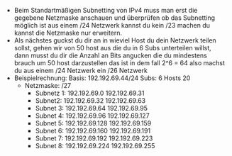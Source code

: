 - Beim Standartmäßigen Subnetting von IPv4 muss man erst die gegebene Netzmaske anschauen und überprüfen ob das Subnetting möglich ist aus einem /24 Netzwerk kannst du kein /23 machen du kannst die Netzmaske nur erweitern.
- Als nächstes guckst du dir an in wieviel Host du dein Netzwerk teilen sollst, gehen wir von 50 host aus die du in 6 Subs unterteilen willst, dann musst du dir die Anzahl an Bits angucken die du mindestens brauch um 50 host darzustellen das ist in dem fall  2^6 = 64 also machst du aus einem /24 Netzwerk ein /26 Netzwerk
- Beispielrechnung: 
  Basis: 192.192.69.44/24
  Subs: 6
  Hosts 20
	- Netzmaske: /27
		- Subnetz 1:
		  192.192.69.0
		  192.192.69.31
		- Subnet2: 
		  192.192.69.32
		  192.192.69.63
		- Subnet 3:
		  192.192.69.64
		  192.192.69.95
		- Subnet 4:
		  192.192.69.96
		  192.192.69.127
		- Subnet 5:
		  192.192.69.128
		  192.192.69.159
		- Subnet 6:
		  192.192.69.160
		  192.192.69.191
		- Subnet 7:
		  192.192.69.192
		  192.192.69.223
		- Subnet 8:
		  192.192.69.224
		  192.192.69.255